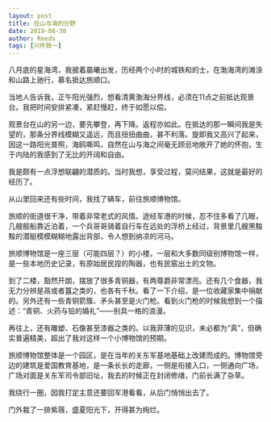```yaml
---
layout: post
title: 在山与海的分野
date: 2019-08-30
author: Reeds
tags: [兴怀致一]
---
```


八月底的星海湾，我披着晨曦出发，历经两个小时的城铁和的士，在渤海湾的滩涂和山路上驰行，慕名抵达旅顺口。

当地人告诉我，正午阳光强烈，想看清黄渤海分界线，必须在11点之前抵达观景台。我把时间安排紧凑，紧赶慢赶，终于如愿以偿。

观景台在山的另一边，要先攀登，再下降。返程亦如此。在抵达的那一瞬间我是失望的，那条分界线模糊又遥远，而且扭扭曲曲，甚不利落。旋即我又高兴了起来，因这一路阳光普照，海鸥嘶鸣，自然在山与海之间毫无顾忌地敞开了她的怀抱，生于内陆的我感到了无比的开阔和自由。

我是颇有一点浮想联翩的潜质的。当时我想，享受过程，莫问结果，这就是最好的经历了。

从山里回来还有些时间，我找了辆车，前往旅顺博物馆。

旅顺的街道很干净，带着非常老式的风情。途经军港的时候，忍不住多看了几眼，几艘舰船靠近泊着，一个兵哥哥骑着自行车在远处的浮桥上经过，背景里几艘黑黢黢的潜艇模模糊糊地露出背部，令人想到纳凉的河马。

旅顺博物馆是一座三层（可能四层？）的小楼，一层和大多数同级别博物馆一样，是一些本地历史记录，有原始居民捏的陶器，也有民窑出土的文物。

到了二楼，豁然开朗，摆放了很多青铜器，有两尊爵非常漂亮。还有几个食器，我无力分辨是鬲或者簋之类的，也各有千秋。看了一下介绍，是一位收藏家集中捐献的。另外还有一些青铜箭簇、矛头甚至是火门枪。看到火门枪的时候我想到一个描述：“青铜、火药与铅的婚礼”——别具一格的浪漫。

再往上，还有雕塑、石像甚至漆器之类的。以我菲薄的见识，未必都为“真”，但确实普遍精美，超出了我对这样一个小博物馆的预期。

旅顺博物馆整体是一个园区，是在当年的关东军基地基础上改建而成的。博物馆旁边的建筑是爱国教育基地，是一条长长的走廊，一侧是衔接入口，一侧通向广场，广场对面是关东军司令部旧址，我去的时候正在封闭修缮，门前长满了杂草。

我绕行一圈，因我打定主意还要回军港看看，从后门悄悄出去了。

门外栽了一排紫薇，盛夏阳光下，开得甚为绚烂。